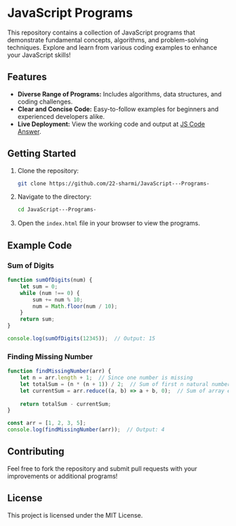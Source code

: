 # JavaScript Programs

This repository contains a collection of JavaScript programs that demonstrate fundamental concepts, algorithms, and problem-solving techniques. Explore and learn from various coding examples to enhance your JavaScript skills!

## Features

- **Diverse Range of Programs:** Includes algorithms, data structures, and coding challenges.
- **Clear and Concise Code:** Easy-to-follow examples for beginners and experienced developers alike.
- **Live Deployment:** View the working code and output at [JS Code Answer](https://js-code-answer.netlify.app/).

## Getting Started

1. Clone the repository:
   ```bash
   git clone https://github.com/22-sharmi/JavaScript---Programs-
   ```

2. Navigate to the directory:
   ```bash
   cd JavaScript---Programs-
   ```

3. Open the `index.html` file in your browser to view the programs.

## Example Code

### Sum of Digits

```javascript
function sumOfDigits(num) {
    let sum = 0;
    while (num !== 0) {
        sum += num % 10;
        num = Math.floor(num / 10);
    }
    return sum;
}

console.log(sumOfDigits(12345));  // Output: 15
```

### Finding Missing Number

```javascript
function findMissingNumber(arr) {
    let n = arr.length + 1;  // Since one number is missing
    let totalSum = (n * (n + 1)) / 2;  // Sum of first n natural numbers
    let currentSum = arr.reduce((a, b) => a + b, 0);  // Sum of array elements
    
    return totalSum - currentSum;
}

const arr = [1, 2, 3, 5];
console.log(findMissingNumber(arr));  // Output: 4
```

## Contributing

Feel free to fork the repository and submit pull requests with your improvements or additional programs!

## License

This project is licensed under the MIT License.
